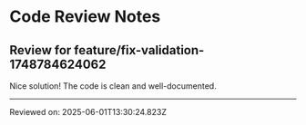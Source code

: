# Code Review Notes

## Review for feature/fix-validation-1748784624062

Nice solution! The code is clean and well-documented.

---
Reviewed on: 2025-06-01T13:30:24.823Z